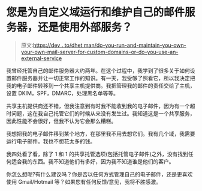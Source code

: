 # 您是为自定义域运行和维护自己的邮件服务器，还是使用外部服务？

> 原文:[https://dev . to/dhet man/do-you-run-and-maintain-you-own-your-own-mail-server-for-custom-domains-or-do-you-use-an-external-service](https://dev.to/dhetman/do-you-run-and-maintain-your-own-mail-server-for-custom-domains-or-do-you-use-an-external-service)

我曾经托管自己的邮件服务器大约两年。在这个过程中，我学到了很多关于如何设置邮件服务器并让一切正常工作的知识。有一天，我受够了照看它，所以我决定把我的电子邮件转移到一个共享主机提供商。我把管理我的邮件的责任交给了主机，设置 DKIM，SPF，DMARC，处理黑名单等等。

共享主机提供商还不错，但我注意到有时我不能收到我的电子邮件，因为有一个超时问题，这在我自己托管它们的时候从来没有发生过。我知道这是一个共享服务，因此性能不会很好，但我不认为它会那么糟糕。

我想把我的电子邮件移到某个地方，在那里我不用去想它们。我有几个域，我需要运行电子邮件。我也不想花太多的钱。

我四处看了看，除了 1 和 1 的共享托管选项(包括托管电子邮件)之外，没有找到任何适合我的东西。我不知道他们有多好，因为我不知道谁是他们的客户。

你怎么想呢?有什么建议吗？你是否以任何方式管理自己的电子邮件，还是更喜欢使用 Gmail/Hotmail 等？如果您有任何反馈/意见，我将不胜感激。